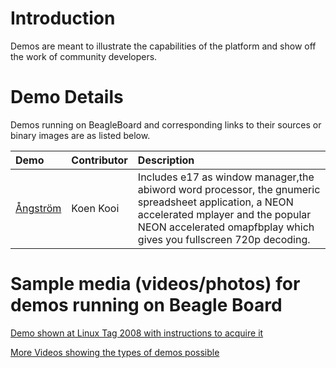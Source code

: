 # Introduction #

Demos are meant to illustrate the capabilities of the platform and show off the work of community developers.

# Demo Details #

Demos running on BeagleBoard and corresponding links to their sources or binary images are as listed below.

| **Demo** | **Contributor** | **Description** |
|:---------|:----------------|:----------------|
|[Ångström](http://www.angstrom-distribution.org/node/47) | Koen Kooi       | Includes e17 as window manager,the abiword word processor, the gnumeric spreadsheet application, a NEON accelerated mplayer and the popular NEON accelerated omapfbplay which gives you fullscreen 720p decoding.|

# Sample media (videos/photos) for demos running on Beagle Board #

[Demo shown at Linux Tag 2008 with instructions to acquire it](http://www.flickr.com/photos/jadon/2535894759/in/pool-beagleboard)

[More Videos showing the types of demos possible](http://BeagleBoard.org/media)